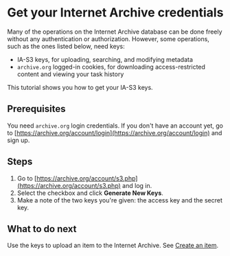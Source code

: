 # Get your Internet Archive credentials

Many of the operations on the Internet Archive database can be done freely without any authentication or authorization. However, some operations, such as the ones listed below, need keys:

- IA-S3 keys, for uploading, searching, and modifying metadata
- `archive.org` logged-in cookies, for downloading access-restricted content and viewing your task history

This tutorial shows you how to get your IA-S3 keys.

## Prerequisites 

You need `archive.org` login credentials. If you don't have an account yet, go to [https://archive.org/account/login](https://archive.org/account/login) and sign up.

## Steps

1. Go to [https://archive.org/account/s3.php](https://archive.org/account/s3.php) and log in.
1. Select the checkbox and click **Generate New Keys**.
1. Make a note of the two keys you're given: the access key and the secret key.

## What to do next

Use the keys to upload an item to the Internet Archive. See [Create an item](tutorial-create-item.md).

